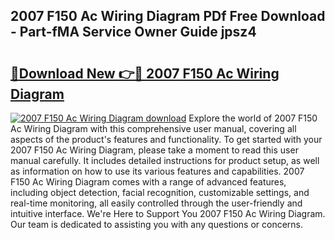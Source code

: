 ## 2007 F150 Ac Wiring Diagram PDf Free Download - Part-fMA Service Owner Guide jpsz4

# <h2><a href="http://dfk2lg.blite.top/?on=2007+F150+Ac+Wiring+Diagram">🔗Download New 👉🔴 2007 F150 Ac Wiring Diagram</a></h2>

[![2007 F150 Ac Wiring Diagram download](https://i.imgur.com/lujVjoI.png)](http://dfk2lg.blite.top/?on=2007+F150+Ac+Wiring+Diagram)
Explore the world of 2007 F150 Ac Wiring Diagram with this comprehensive user manual, covering all aspects of the product's features and functionality. To get started with your 2007 F150 Ac Wiring Diagram, please take a moment to read this user manual carefully. It includes detailed instructions for product setup, as well as information on how to use its various features and capabilities. 2007 F150 Ac Wiring Diagram comes with a range of advanced features, including object detection, facial recognition, customizable settings, and real-time monitoring, all easily controlled through the user-friendly and intuitive interface. We're Here to Support You 2007 F150 Ac Wiring Diagram. Our team is dedicated to assisting you with any questions or concerns.
